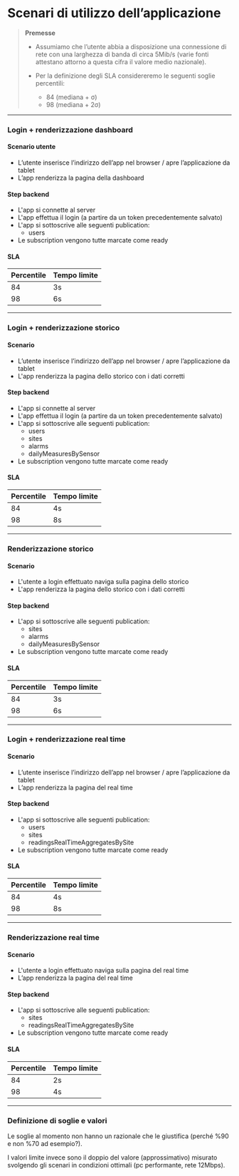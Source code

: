 # Scenari di utilizzo dell’applicazione

> **Premesse**
>
> * Assumiamo che l’utente abbia a disposizione una connessione di rete con una
>   larghezza di banda di circa 5Mib/s (varie fonti attestano attorno a questa
>   cifra il valore medio nazionale).
>
> * Per la definizione degli SLA considereremo le seguenti soglie percentili:
>   * 84 (mediana + σ)
>   * 98 (mediana + 2σ)

---

### Login + renderizzazione dashboard

#### Scenario utente

* L’utente inserisce l’indirizzo dell’app nel browser / apre l’applicazione da
  tablet
* L’app renderizza la pagina della dashboard

#### Step backend

* L'app si connette al server
* L'app effettua il login (a partire da un token precedentemente salvato)
* L'app si sottoscrive alle seguenti publication:
  * users
* Le subscription vengono tutte marcate come ready

#### SLA

| Percentile | Tempo limite |
| ---------- | ------------ |
| 84         | 3s           |
| 98         | 6s           |

---

### Login + renderizzazione storico

#### Scenario

* L’utente inserisce l’indirizzo dell’app nel browser / apre l’applicazione da
  tablet
* L'app renderizza la pagina dello storico con i dati corretti

#### Step backend

* L'app si connette al server
* L'app effettua il login (a partire da un token precedentemente salvato)
* L'app si sottoscrive alle seguenti publication:
  * users
  * sites
  * alarms
  * dailyMeasuresBySensor
* Le subscription vengono tutte marcate come ready

#### SLA

| Percentile | Tempo limite |
| ---------- | ------------ |
| 84         | 4s           |
| 98         | 8s           |

---

### Renderizzazione storico

#### Scenario

* L'utente a login effettuato naviga sulla pagina dello storico
* L'app renderizza la pagina dello storico con i dati corretti

#### Step backend

* L'app si sottoscrive alle seguenti publication:
  * sites
  * alarms
  * dailyMeasuresBySensor
* Le subscription vengono tutte marcate come ready

#### SLA

| Percentile | Tempo limite |
| ---------- | ------------ |
| 84         | 3s           |
| 98         | 6s           |

---

### Login + renderizzazione real time

#### Scenario

* L’utente inserisce l’indirizzo dell’app nel browser / apre l’applicazione da
  tablet
* L’app renderizza la pagina del real time

#### Step backend

* L'app si sottoscrive alle seguenti publication:
  * users
  * sites
  * readingsRealTimeAggregatesBySite
* Le subscription vengono tutte marcate come ready

#### SLA

| Percentile | Tempo limite |
| ---------- | ------------ |
| 84         | 4s           |
| 98         | 8s           |

---

### Renderizzazione real time

#### Scenario

* L'utente a login effettuato naviga sulla pagina del real time
* L’app renderizza la pagina del real time

#### Step backend

* L'app si sottoscrive alle seguenti publication:
  * sites
  * readingsRealTimeAggregatesBySite
* Le subscription vengono tutte marcate come ready

#### SLA

| Percentile | Tempo limite |
| ---------- | ------------ |
| 84         | 2s           |
| 98         | 4s           |

---

### Definizione di soglie e valori

Le soglie al momento non hanno un razionale che le giustifica (perché %90 e non
%70 ad esempio?).

I valori limite invece sono il doppio del valore (approssimativo) misurato
svolgendo gli scenari in condizioni ottimali (pc performante, rete 12Mbps).
